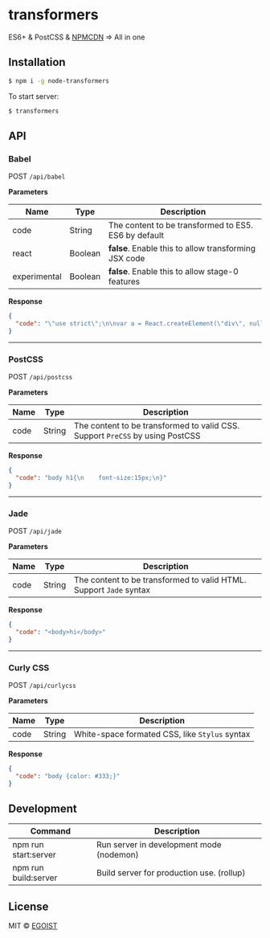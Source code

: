 # transformers

ES6+ & PostCSS & [NPMCDN](http://npmcdn.com) => All in one

## Installation

```bash
$ npm i -g node-transformers
```

To start server:

```bash
$ transformers
```

## API

### Babel

POST `/api/babel`

**Parameters**

|Name|Type|Description|
|---|---|---|
|code|String|The content to be transformed to ES5. ES6 by default|
|react|Boolean|**false**. Enable this to allow transforming JSX code|
|experimental|Boolean|**false**. Enable this to allow stage-0 features|

**Response**

```json
{
  "code": "\"use strict\";\n\nvar a = React.createElement(\"div\", null);"
}
```

---

### PostCSS

POST `/api/postcss`

**Parameters**

|Name|Type|Description|
|---|---|---|
|code|String|The content to be transformed to valid CSS. Support `PreCSS` by using PostCSS|

**Response**

```json
{
  "code": "body h1{\n    font-size:15px;\n}"
}
```

---

### Jade

POST `/api/jade`

**Parameters**

|Name|Type|Description|
|---|---|---|
|code|String|The content to be transformed to valid HTML. Support `Jade` syntax|

**Response**

```json
{
  "code": "<body>hi</body>"
}
```

---

### Curly CSS

POST `/api/curlycss`

**Parameters**

|Name|Type|Description|
|---|---|---|
|code|String|White-space formated CSS, like `Stylus` syntax|

**Response**

```json
{
  "code": "body {color: #333;}"
}
```

## Development

|Command|Description|
|---|---|
|npm run start:server|Run server in development mode (nodemon)|
|npm run build:server|Build server for production use. (rollup)|

## License

MIT &copy; [EGOIST](https://github.com/egoist)
